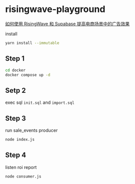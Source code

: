 # risingwave-playground

[如何使用 RisingWave 和 Supabase 提高电商场景中的广告效果](https://zhuanlan.zhihu.com/p/666189116)

install

```sh
yarn install --immutable
```

## Step 1

```sh
cd docker
docker compose up -d
```

## Setp 2

exec sql `init.sql` and `import.sql`

## Step 3

run sale_events producer

```sh
node index.js
```

## Step 4

listen roi report

```sh
node consumer.js
```
